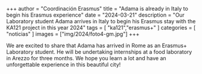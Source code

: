 +++
author = "Coordinación Erasmus"
title = "Adama is already in Italy to begin his Erasmus experience"
date = "2024-03-21"
description = "Our Laboratory student Adama arrives in Italy to begin his Erasmus stay with the KA121 project in this year 2024"
tags = [
    "ka121","erasmus+"
]
categories = [
    "noticias"
]
images  = ["img/2024/foto4-gm.jpg"]
+++

We are excited to share that Adama has arrived in Rome as an Erasmus+ Laboratory student. He will be undertaking internships at a food laboratory in Arezzo for three months. We hope you learn a lot and have an unforgettable experience in this beautiful city!



